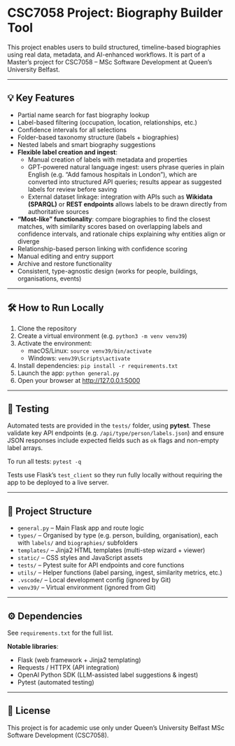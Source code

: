 # CSC7058 Project: Biography Builder Tool

This project enables users to build structured, timeline-based biographies using real data, metadata, and AI-enhanced workflows. It is part of a Master’s project for CSC7058 – MSc Software Development at Queen’s University Belfast.

---

## 💡 Key Features

- Partial name search for fast biography lookup  
- Label-based filtering (occupation, location, relationships, etc.)  
- Confidence intervals for all selections  
- Folder-based taxonomy structure (labels + biographies)  
- Nested labels and smart biography suggestions  
- **Flexible label creation and ingest**:  
  - Manual creation of labels with metadata and properties  
  - GPT-powered natural language ingest: users phrase queries in plain English (e.g. “Add famous hospitals in London”), which are converted into structured API queries; results appear as suggested labels for review before saving  
  - External dataset linkage: integration with APIs such as **Wikidata (SPARQL)** or **REST endpoints** allows labels to be drawn directly from authoritative sources  
- **“Most-like” functionality**: compare biographies to find the closest matches, with similarity scores based on overlapping labels and confidence intervals, and rationale chips explaining why entities align or diverge  
- Relationship-based person linking with confidence scoring  
- Manual editing and entry support  
- Archive and restore functionality  
- Consistent, type-agnostic design (works for people, buildings, organisations, events)  


---

## 🛠️ How to Run Locally

1. Clone the repository  
2. Create a virtual environment (e.g. `python3 -m venv venv39`)  
3. Activate the environment:  
   - macOS/Linux: `source venv39/bin/activate`  
   - Windows: `venv39\Scripts\activate`  
4. Install dependencies: `pip install -r requirements.txt`  
5. Launch the app: `python general.py`  
6. Open your browser at http://127.0.0.1:5000  

---

## 🧪 Testing

Automated tests are provided in the `tests/` folder, using **pytest**. These validate key API endpoints (e.g. `/api/type/person/labels.json`) and ensure JSON responses include expected fields such as `ok` flags and non-empty label arrays.

To run all tests: `pytest -q`

Tests use Flask’s `test_client` so they run fully locally without requiring the app to be deployed to a live server.  

---

## 📁 Project Structure

- `general.py` – Main Flask app and route logic  
- `types/` – Organised by type (e.g. person, building, organisation), each with `labels/` and `biographies/` subfolders  
- `templates/` – Jinja2 HTML templates (multi-step wizard + viewer)  
- `static/` – CSS styles and JavaScript assets  
- `tests/` – Pytest suite for API endpoints and core functions  
- `utils/` – Helper functions (label parsing, ingest, similarity metrics, etc.)    
- `.vscode/` – Local development config (ignored by Git)  
- `venv39/` – Virtual environment (ignored from Git)  

---

## ⚙️ Dependencies

See `requirements.txt` for the full list.  

**Notable libraries**:  
- Flask (web framework + Jinja2 templating)  
- Requests / HTTPX (API integration)  
- OpenAI Python SDK (LLM-assisted label suggestions & ingest)  
- Pytest (automated testing)  

---

## 📄 License

This project is for academic use only under Queen’s University Belfast MSc Software Development (CSC7058).  